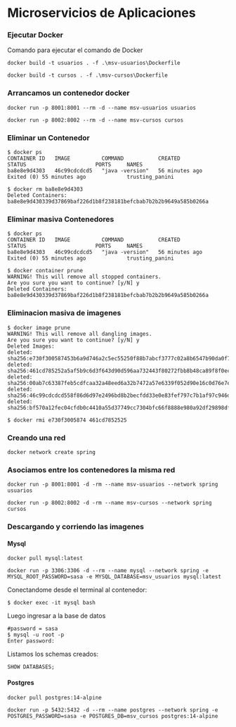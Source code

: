 # Microservicios de Aplicaciones


### Ejecutar Docker
Comando para ejecutar el comando de Docker

```shell
docker build -t usuarios . -f .\msv-usuarios\Dockerfile
```
```shell
docker build -t cursos . -f .\msv-cursos\Dockerfile
```

### Arrancamos un contenedor docker
```shell
docker run -p 8001:8001 --rm -d --name msv-usuarios usuarios
```
```shell
docker run -p 8002:8002 --rm -d --name msv-cursos cursos
```

### Eliminar un Contenedor
```shell
$ docker ps
CONTAINER ID   IMAGE          COMMAND           CREATED          STATUS                      PORTS     NAMES
ba8e8e9d4303   46c99cdcdcd5   "java -version"   56 minutes ago   Exited (0) 55 minutes ago             trusting_panini

$ docker rm ba8e8e9d4303
Deleted Containers:
ba8e8e9d430339d37869baf226d1b8f238181befcbab7b2b2b9649a585b0266a
```

### Eliminar masiva Contenedores

```shell
$ docker ps
CONTAINER ID   IMAGE          COMMAND           CREATED          STATUS                      PORTS     NAMES
ba8e8e9d4303   46c99cdcdcd5   "java -version"   56 minutes ago   Exited (0) 55 minutes ago             trusting_panini

$ docker container prune
WARNING! This will remove all stopped containers.
Are you sure you want to continue? [y/N] y
Deleted Containers:
ba8e8e9d430339d37869baf226d1b8f238181befcbab7b2b2b9649a585b0266a
```

### Eliminacion masiva de imagenes
```shell
$ docker image prune
WARNING! This will remove all dangling images.
Are you sure you want to continue? [y/N] y
Deleted Images:
deleted: sha256:e730f300587453b6a9d746a2c5ec55250f88b7abcf3777c02a8b6547b90da0f7
deleted: sha256:461cd785252a5af5b9c6d3f643d90d596aa732443f80272fbb8b48ca89f8f0ec
deleted: sha256:00ab7c63387feb5cdfcaa32a48eed6a32b7472a57e6339f052d90e16c0d76e7e
deleted: sha256:46c99cdcdcd558f86d6d97e2496bd8b2becfdd33e0e83fef797c7b1af97c946d
deleted: sha256:bf570a12fec04cfdb0c4410a55d37749cc7304bfc66f8888e980a92df29898df
```

```shell
$ docker rmi e730f3005874 461cd7852525
```

### Creando una red
```shell
docker network create spring
```

### Asociamos entre los contenedores la misma red
```shell
docker run -p 8001:8001 -d -rm --name msv-usuarios --network spring usuarios
```
```shell
docker run -p 8002:8002 -d -rm --name msv-cursos --network spring cursos
```

### Descargando y corriendo las imagenes
#### Mysql
```shell
docker pull mysql:latest
```
```shell
docker run -p 3306:3306 -d --rm --name mysql --network spring -e MYSQL_ROOT_PASSWORD=sasa -e MYSQL_DATABASE=msv_usuarios mysql:latest
```
Conectandome desde el terminal al contenedor:
```shell
$ docker exec -it mysql bash
```
Luego ingresar a la base de datos
```shell
#password = sasa
$ mysql -u root -p
Enter password:
```
Listamos los schemas creados:
```shell
SHOW DATABASES;
```

#### Postgres
```shell
docker pull postgres:14-alpine
```
```shell
docker run -p 5432:5432 -d --rm --name postgres --network spring -e POSTGRES_PASSWORD=sasa -e POSTGRES_DB=msv_cursos postgres:14-alpine
```